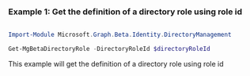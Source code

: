 ### Example 1: Get the definition of a directory role using role id

```powershell

Import-Module Microsoft.Graph.Beta.Identity.DirectoryManagement

Get-MgBetaDirectoryRole -DirectoryRoleId $directoryRoleId

```
This example will get the definition of a directory role using role id

